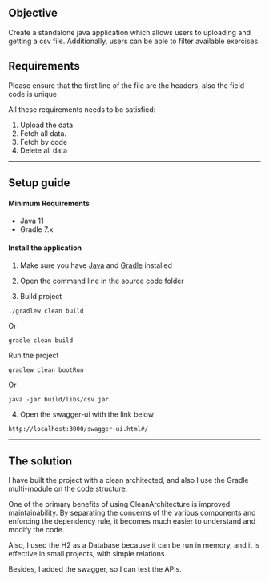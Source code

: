 ## Objective

Create a standalone java application which allows users to uploading and getting a csv file. 
Additionally, users can be able to filter available exercises.

## Requirements
Please ensure that the first line of the file are the headers, also the field code is unique

All these requirements needs to be satisfied:

1. Upload the data
2. Fetch all data.
3. Fetch by code
4. Delete all data
-----------------------------------------

## Setup guide

#### Minimum Requirements

- Java 11
- Gradle 7.x

#### Install the application

1. Make sure you have [Java](https://docs.aws.amazon.com/corretto/latest/corretto-11-ug/downloads-list.html) and [Gradle](https://gradle.org/install/) installed

2. Open the command line in the source code folder

3. Build project

  ```
  ./gradlew clean build
  ```
Or

  ```
  gradle clean build
  ```

Run the project
 ```
 gradlew clean bootRun
 ```
Or

```
java -jar build/libs/csv.jar
```

4. Open the swagger-ui with the link below

```
http://localhost:3000/swagger-ui.html#/
```

-----------------------------------------
## The solution
I have built the project with a clean architected, and also I use the Gradle multi-module on the code structure.

One of the primary benefits of using CleanArchitecture is improved maintainability. By separating the concerns of the various components and enforcing the dependency rule, it becomes much easier to understand and modify the code.

Also, I used the H2 as a Database because it can be run in memory, and it is effective in small projects, with simple relations.

Besides, I added the swagger, so I can test the APIs.